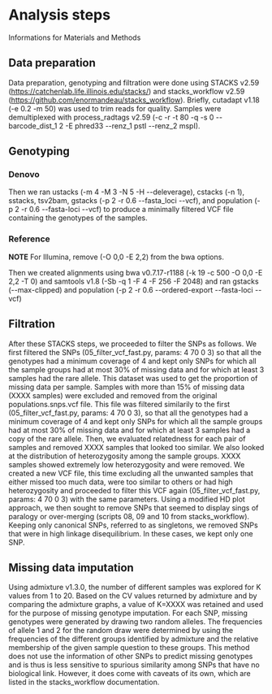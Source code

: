 # Analysis steps

Informations for Materials and Methods

## Data preparation

Data preparation, genotyping and filtration were done using STACKS v2.59
(https://catchenlab.life.illinois.edu/stacks/) and stacks_workflow v2.59
(https://github.com/enormandeau/stacks_workflow). Briefly, cutadapt v1.18 (-e
0.2 -m 50) was used to trim reads for quality. Samples were demultiplexed with
process_radtags v2.59 (-c -r -t 80 -q -s 0 --barcode_dist_1 2 -E phred33
--renz_1 pstI --renz_2 mspI). 

## Genotyping

### Denovo

Then we ran ustacks (-m 4 -M 3 -N 5 -H --deleverage), cstacks (-n 1), sstacks,
tsv2bam, gstacks (-p 2 -r 0.6 --fasta_loci --vcf), and population (-p 2 -r 0.6
--fasta-loci --vcf) to produce a minimally filtered VCF file containing the
genotypes of the samples.

### Reference

**NOTE** For Illumina, remove (-O 0,0 -E 2,2) from the bwa options.

Then we created alignments using bwa v0.7.17-r1188 (-k 19 -c 500 -O 0,0 -E 2,2
-T 0) and samtools v1.8 (-Sb -q 1 -F 4 -F 256 -F 2048) and ran gstacks
(--max-clipped) and population (-p 2 -r 0.6 --ordered-export --fasta-loci
--vcf)

## Filtration

After these STACKS steps, we proceeded to filter the SNPs as follows. We first
filtered the SNPs (05_filter_vcf_fast.py, params: 4 70 0 3) so that all the
genotypes had a minimum coverage of 4 and kept only SNPs for which all the
sample groups had at most 30% of missing data and for which at least 3 samples
had the rare allele. This dataset was used to get the proportion of missing
data per sample. Samples with more than 15% of missing data (XXXX samples) were
excluded and removed from the original populations.snps.vcf file. This file was
filtered similarily to the first (05_filter_vcf_fast.py, params: 4 70 0 3), so
that all the genotypes had a minimum coverage of 4 and kept only SNPs for which
all the sample groups had at most 30% of missing data and for which at least 3
samples had a copy of the rare allele. Then, we evaluated relatedness for each
pair of samples and removed XXXX samples that looked too similar. We also
looked at the distribution of heterozygosity among the sample groups. XXXX
samples showed extremely low heterozygosity and were removed. We created a new
VCF file, this time excluding all the unwanted samples that either missed too
much data, were too similar to others or had high heterozygosity and proceeded
to filter this VCF again (05_filter_vcf_fast.py, params: 4 70 0 3) with the
same parameters. Using a modified HD plot approach, we then sought to remove
SNPs that seemed to display sings of paralogy or over-merging (scripts 08, 09
and 10 from stacks_workflow). Keeping only canonical SNPs, referred to as
singletons, we removed SNPs that were in high linkage disequilibrium. In these
cases, we kept only one SNP.

## Missing data imputation

Using admixture v1.3.0, the number of different samples was explored for K
values from 1 to 20. Based on the CV values returned by admixture and by
comparing the admixture graphs, a value of K=XXXX was retained and used for the
purpose of missing genotype imputation. For each SNP, missing genotypes were
generated by drawing two random alleles. The frequencies of allele 1 and 2 for
the random draw were determined by using the frequencies of the different
groups identified by admixture and the relative membership of the given sample
question to these groups. This method does not use the information of other
SNPs to predict missing genotypes and is thus is less sensitive to spurious
similarity among SNPs that have no biological link. However, it does come with
caveats of its own, which are listed in the stacks_workflow documentation.
